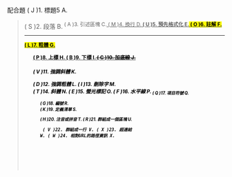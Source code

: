 配合題
( J )1. 標題5                               	A.<blockquote>
( S )2. 段落                                	B.<sup>
( A )3. 引述區塊                             	C.<u>
( M )4. 換行                                 	D.<strong>
( U )5. 預先格式化                           	E.<mark>
( O )6. 註解                                 	F.<hr>
( L )7. 粗體                                 	G.<ol>
( P )8. 上標                                 	H.<ruby>
( B )9. 下標                                 	I.<s>
( C )10. 加底線                              	J.<h5>
( V )11. 強調斜體                            	K.<dl>
( D )12. 強調粗體                            	L.<b>
( I )13. 刪除字                              	M.<br>
( T )14. 斜體                              		N.<span>
( E )15. 螢光標記                            	O.<!-- -->
( F )16. 水平線                              	P.<sub>
( Q )17. 項目符號                           	Q.<ul>
( G )18. 編號                                	R.<div>
( K )19. 定義清單                            	S.<p>
( H )20. 注音或拼音                          	T.<i>
( R )21. 群組成一個區塊                   		U.<pre>
( V )22. 群組成一行                      		V.<em>
( X )23. 超連結                          		W.<base>
( W )24. 相對URL的路徑資訊              		X.<a>
